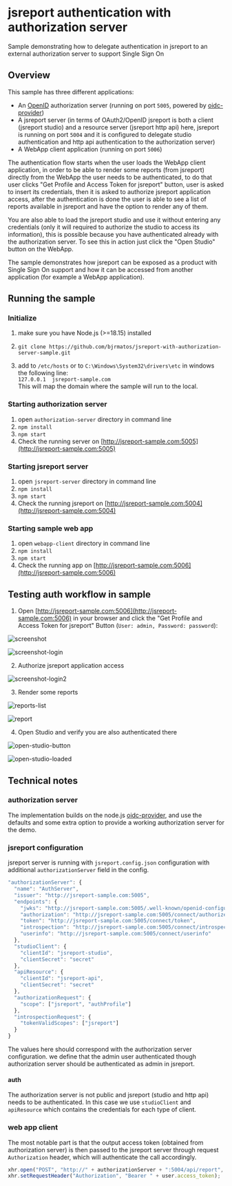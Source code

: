 
# jsreport authentication with authorization server

Sample demonstrating how to delegate authentication in jsreport to an external authorization server to support Single Sign On

## Overview

This sample has three different applications:

- An [OpenID](https://openid.net/) authorization server (running on port `5005`, powered by [oidc-provider](https://github.com/panva/node-oidc-provider))
- A jsreport server (in terms of OAuth2/OpenID jsreport is both a client (jsreport studio) and a resource server (jsreport http api) here, jsreport is running on port `5004` and it is configured to delegate studio authentication and http api authentication to the authorization server)
- A WebApp client application (running on port `5006`)

The authentication flow starts when the user loads the WebApp client application, in order to be able to render some reports (from jsreport) directly from the WebApp the user needs to be authenticated, to do that user clicks "Get Profile and Access Token for jsreport" button, user is asked to insert its credentials, then it is asked to authorize jsreport application access, after the authentication is done the user is able to see a list of reports available in jsreport and have the option to render any of them.

You are also able to load the jsreport studio and use it without entering any credentials (only it will required to authorize the studio to access its information), this is possible because you have authenticated already with the authorization server. To see this in action just click the "Open Studio" button on the WebApp.

The sample demonstrates how jsreport can be exposed as a product with Single Sign On support and how it can be accessed from another application (for example a WebApp application).

## Running the sample

### Initialize

1. make sure you have Node.js (>=18.15) installed

2. `git clone https://github.com/bjrmatos/jsreport-with-authorization-server-sample.git`

3. add to `/etc/hosts` or to `C:\Windows\System32\drivers\etc` in windows the following line: <br/>
`127.0.0.1  jsreport-sample.com`<br/>
This will map the domain where the sample will run to the local.

### Starting authorization server

1. open `authorization-server` directory in command line
2. `npm install`
3. `npm start`
4. Check the running server on [http://jsreport-sample.com:5005](http://jsreport-sample.com:5005)

### Starting jsreport server
1. open `jsreport-server` directory in command line
2. `npm install`
3. `npm start`
4. Check the running jsreport on [http://jsreport-sample.com:5004](http://jsreport-sample.com:5004)

### Starting sample web app

1. open `webapp-client` directory in command line
2. `npm install`
3. `npm start`
4. Check the running app on [http://jsreport-sample.com:5006](http://jsreport-sample.com:5006)

## Testing auth workflow in sample

1. Open [http://jsreport-sample.com:5006](http://jsreport-sample.com:5006)  in your browser and click the "Get Profile and Access Token for jsreport" Button (`User: admin, Password: password`):

![screenshot](images/screenshot.png)

![screenshot-login](images/screenshot-login.png)

2. Authorize jsreport application access

![screenshot-login2](images/screenshot-login2.png)

3. Render some reports

![reports-list](images/reports-list.png)

![report](images/report.png)

4. Open Studio and verify you are also authenticated there

![open-studio-button](images/open-studio.png)

![open-studio-loaded](images/open-studio2.png)

## Technical notes

### authorization server
The implementation builds on the node.js [oidc-provider](https://github.com/panva/node-oidc-provider), and use the defaults and some extra option to provide a working authorization server for the demo.

### jsreport configuration
jsreport server is running with `jsreport.config.json` configuration with additional `authorizationServer` field in the config.

```js
"authorizationServer": {
  "name": "AuthServer",
  "issuer": "http://jsreport-sample.com:5005",
  "endpoints": {
    "jwks": "http://jsreport-sample.com:5005/.well-known/openid-configuration/jwks",
    "authorization": "http://jsreport-sample.com:5005/connect/authorize",
    "token": "http://jsreport-sample.com:5005/connect/token",
    "introspection": "http://jsreport-sample.com:5005/connect/introspect",
    "userinfo": "http://jsreport-sample.com:5005/connect/userinfo"
  },
  "studioClient": {
    "clientId": "jsreport-studio",
    "clientSecret": "secret"
  },
  "apiResource": {
    "clientId": "jsreport-api",
    "clientSecret": "secret"
  },
  "authorizationRequest": {
    "scope": ["jsreport", "authProfile"]
  },
  "introspectionRequest": {
    "tokenValidScopes": ["jsreport"]
  }
}
```

The values here should correspond with the authorization server configuration. we define that the admin user authenticated though authorization server should be authenticated as admin in jsreport.

#### auth
The authorization server is not public and jsreport (studio and http api) needs to be authenticated. In this case we use `studioClient` and `apiResource` which contains the credentials for each type of client.

### web app client
The most notable part is that the output access token (obtained from authorization server) is then passed to the jsreport server through request `Authorization` header, which will authenticate the call accordingly.
```js
xhr.open("POST", "http://" + authorizationServer + ":5004/api/report", true);
xhr.setRequestHeader("Authorization", "Bearer " + user.access_token);
```
